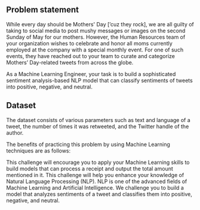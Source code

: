 ## Problem statement

While every day should be Mothers' Day [’cuz they rock], we are all guilty of taking to social media to post mushy messages or images on the second Sunday of May for our mothers. However, the Human Resources team of your organization wishes to celebrate and honor all moms currently employed at the company with a special monthly event. For one of such events, they have reached out to your team to curate and categorize Mothers’ Day-related tweets from across the globe.

As a Machine Learning Engineer, your task is to build a sophisticated sentiment analysis-based NLP model that can classify sentiments of tweets into positive, negative, and neutral.

## Dataset

The dataset consists of various parameters such as text and language of a tweet, the number of times it was retweeted, and the Twitter handle of the author.

The benefits of practicing this problem by using Machine Learning techniques are as follows:

This challenge will encourage you to apply your Machine Learning skills to build models that can process a receipt and output the total amount mentioned in it.
This challenge will help you enhance your knowledge of Natural Language Processing (NLP). NLP is one of the advanced fields of Machine Learning and Artificial Intelligence.
We challenge you to build a model that analyzes sentiments of a tweet and classifies them into positive, negative, and neutral.
